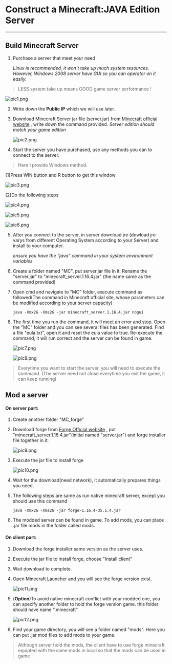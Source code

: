 # Construct a Minecraft:JAVA Edition Server

------

## Build Minecraft Server

1. Purchase a server that meet your need
   
   *Linux is recommended, it won't take up much system resources. However, Windows 2008 server have GUI so you can operator on it easily.*

> LESS system take up means GOOD game server performance !

   ![pic1.png](https://github.com/Zhouyuankun/Minecraft-Server-Build/blob/main/res/pic1.png?raw=true)

2. Write down the **Public IP**  which we will use later.

3. Download Minecraft Server jar file (server.jar) from [Minecraft official website](https://www.minecraft.net/en-us/download/server/) , write down the command provided.
   *Server edition should match your game edition*
   
   ![pic2.png](https://github.com/Zhouyuankun/Minecraft-Server-Build/blob/main/res/pic2.png?raw=true)

4. Start the server you have purchased, use any methods you can to connect to the server.

> Here I provide Windows method.

   (1)Press WIN button and R button to get this window

   ![pic3.png](https://github.com/Zhouyuankun/Minecraft-Server-Build/blob/main/res/pic3.png?raw=true)

   (2)Do the following steps

   ![pic4.png](https://github.com/Zhouyuankun/Minecraft-Server-Build/blob/main/res/pic4.png?raw=true)

   ![pic5.png](https://github.com/Zhouyuankun/Minecraft-Server-Build/blob/main/res/pic5.png?raw=true)

   ![pic6.png](https://github.com/Zhouyuankun/Minecraft-Server-Build/blob/main/res/pic6.png?raw=true)

5. After you connect to the server, in server download jre (dowload jre varys from different Operating System according to your Server) and install to your computer.
   
   *ensure you have the "java" command in your system environment variables*

6. Create a folder named "MC", put server.jar file in it. Rename the "server.jar" to "minecraft_server.1.16.4.jar" (the name same as the command provided)

7. Open cmd and navigate to "MC" folder, execute command as followed(The command in Minecraft official site, whose parameters can be modified according to your server capacity)
   
   `java -Xmx2G -Xms2G -jar minecraft_server.1.16.4.jar nogui`

8. The first time you run the command, it will meet an error and stop. Open the "MC" folder and you can see several files has been generated. Find a file "eula.txt", open it and reset the eula value to true. Re-execute the command, it will run correct and the server can be found in game.
   
   ![pic7.png](https://github.com/Zhouyuankun/Minecraft-Server-Build/blob/main/res/pic7.png?raw=true)
   
   ![pic8.png](https://github.com/Zhouyuankun/Minecraft-Server-Build/blob/main/res/pic8.png?raw=true)

> Everytime you want to start the server, you will need to execute the command. (The server need not close everytime you exit the game, it can keep running)

## Mod a server

#### On server part:

1. Create another folder "MC_forge"

2. Download forge from [Forge Official website](https://files.minecraftforge.net/) , put "minecraft_server.1.16.4.jar"(initial named "server.jar") and forge installer file together in it.

   ![pic9.png](https://github.com/Zhouyuankun/Minecraft-Server-Build/blob/main/res/pic9.png?raw=true)

2. Execute the jar file to install forge

   ![pic10.png](https://github.com/Zhouyuankun/Minecraft-Server-Build/blob/main/res/pic10.png?raw=true)

3. Wait for the download(need network), it automatically prepares things you need.

4. The following steps are same as run native minecraft server, except you should use this command
   
   `java -Xmx2G -Xms2G -jar forge-1.16.4-35.1.4.jar`

5. The modded server can be found in game. To add mods, you can place .jar file mods in the folder called mods. 

#### On client part:

1. Download the forge installer same version as the server uses.

2. Execute the jar file to install forge, choose "Install client"

3. Wait download to complete.

4. Open Minecraft Launcher and you will see the forge version exist.

   ![pic11.png](https://github.com/Zhouyuankun/Minecraft-Server-Build/blob/main/res/pic11.png?raw=true)

5. (**Option**)To avoid native minecraft conflict with your modded one, you can specify another folder to hold the forge version game. this folder should have name ".minecraft"
   
   ![pic12.png](https://github.com/Zhouyuankun/Minecraft-Server-Build/blob/main/res/pic12.png?raw=true)
6. Find your game directory, you will see a folder named "mods". Here you can put .jar mod files to add mods to your game.



> Although server hold the mods, the client have to use forge minecraft equipted with the same mods in local so that the mods can be used in game 
